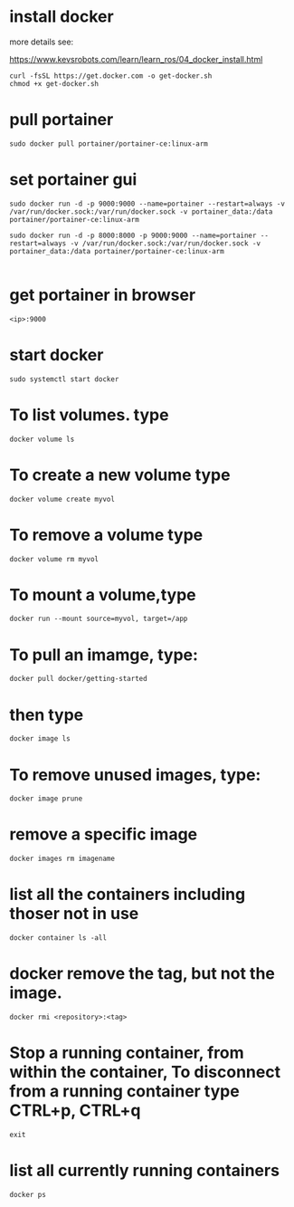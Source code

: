 # install docker

more details see:

https://www.kevsrobots.com/learn/learn_ros/04_docker_install.html

```
curl -fsSL https://get.docker.com -o get-docker.sh
chmod +x get-docker.sh 
```

# pull portainer

```
sudo docker pull portainer/portainer-ce:linux-arm

```

# set portainer gui

```
sudo docker run -d -p 9000:9000 --name=portainer --restart=always -v /var/run/docker.sock:/var/run/docker.sock -v portainer_data:/data portainer/portainer-ce:linux-arm

sudo docker run -d -p 8000:8000 -p 9000:9000 --name=portainer --restart=always -v /var/run/docker.sock:/var/run/docker.sock -v portainer_data:/data portainer/portainer-ce:linux-arm


```
# get portainer in browser

```
<ip>:9000
```

# start docker

```
sudo systemctl start docker
```

# To list volumes. type
```
docker volume ls

```
# To create a new volume type
```
docker volume create myvol
```
# To remove a volume type

```
docker volume rm myvol
```
# To mount a volume,type

```
docker run --mount source=myvol, target=/app
```

# To pull an imamge, type:

```
docker pull docker/getting-started
```
# then type
```
docker image ls
```
# To remove unused images, type:
```
docker image prune
```

# remove a specific image

```
docker images rm imagename
```

# list all the containers including thoser not in use

```
docker container ls -all
```
# docker remove the tag, but not the image.

```
docker rmi <repository>:<tag>
```


# Stop a running container, from within the container, To disconnect from a running container type CTRL+p, CTRL+q

```
exit
```

# list all currently running containers

```
docker ps
```